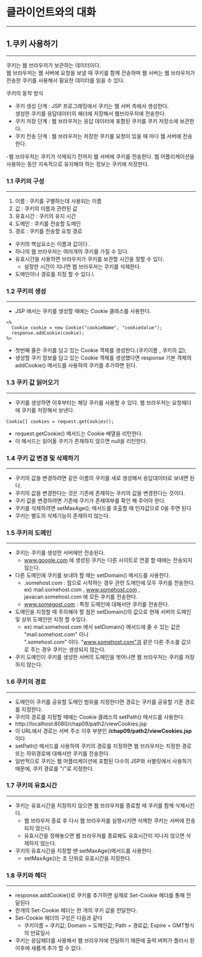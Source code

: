 # 클라이언트와의 대화

-----

## 1.쿠키 사용하기

----

쿠키는 웹 브라우저가 보관하는 데이터이다.   
웹 브라우저는 웹 서버에 요청을 보낼 때 쿠키를 함께 전송하며 웹 서버는 웹 브라우저가 전송한 쿠키를 사용해서 필요한 데이터를 읽을 수 있다.

쿠키의 동작 방식
* 쿠키 생성 단계 : JSP 프로그래밍에서 쿠키는 웹 서버 측에서 생성한다.   
생성한 쿠키를 응답데이터의 헤더에 저장해서 웹브라우저에 전송한다.
* 쿠키 저장 단계 : 웹 브라우저는 응답 데이터에 포함된 쿠키를 쿠키 저장소에 보관한다.
* 쿠키 전송 단계 : 웹 브라우저는 저장한 쿠키를 요청이 있을 때 마다 웹 서버에 전송한다.

-웹 브라우저는 쿠키가 삭제되기 전까지 웹 서버에 쿠키를 전송한다.
웹 어플리케이션을 사용하는 동안 지속적으로 유지해야 하는 정보는 쿠키에 저장한다.

### 1.1 쿠키의 구성

----
1. 이름 : 쿠키를 구별하는데 사용되는 이름   
2. 값 : 쿠키의 이름과 관련된 값   
3. 유효시간 : 쿠키의 유지 시간
4. 도메인 : 쿠키를 전송할 도메인
5. 경로 : 쿠키를 전송할 요청 경로

* 쿠키의 핵심요소는 이름과 값이다.
* 하나의 웹 브라우저는 여러개의 쿠키를 가질 수 있다.
* 유효시간을 사용하면 브라우저가 쿠키를 보관할 시간을 정할 수 있다.
  * 설정한 시간이 지나면 웹 브라우저는 쿠키를 삭제한다.
* 도메인이나 경로를 지정 할 수 있다.\

### 1.2 쿠키의 생성 

---
* JSP 에서는 쿠키를 생성할 때에는 Cookie 클래스를 사용한다.
``` 
<%   
  Cookie cookie = new Cookie("cookieName", "cookieValue");
  response.addCookie(cookie);
%> 
```
* 첫번째 줄은 쿠키를 담고 있는 Cookie 객체를 생성한다.(쿠키이름 , 쿠키의 값);
* 생성할 쿠키 정보를 담고 있는 Cookie 객체를 생성했다면 response 기본 객체의 addCookie()
메서드를 사용하여 쿠키를 추가하면 된다.

### 1.3 쿠키 값 읽어오기

---
* 쿠키를 생성하면 이후부터는 해당 쿠키를 사용할 수 있다.
웹 브라우저는 요청헤더에 쿠키를 저장해서 보낸다.
```
Cookie[] cookies = request.getCookies();
```
* request.getCookie() 메서드는 Cookie 배열을 리턴한다.
* 이 메서드는 읽어올 쿠키가 존재하지 않으면 null을 리턴한다.

### 1.4 쿠키 값 변경 및 삭제하기

---
* 쿠키의 값을 변경하려면 같은 이름의 쿠키를 새로 생성해서 응답데이터로 보내면 된다.
* 쿠키의 값을 변경한다는 것은 기존에 존재하는 쿠키의 값을 변경한다는 것이다.
* 쿠키 값을 변경하려면 기존에 쿠키가 존재여부를 확인 해 주어야 한다.
* 쿠키를 삭제하려면 setMaxAge(); 메서드를 호출할 때 인자값으로 0을 주면 된다
* 쿠키는 별도의 삭제기능이 존재하지 않는다.

### 1.5 쿠키의 도메인

---
* 쿠키는 쿠키를 생성한 서버에만 전송된다.
  - www.google.com 에 생성된 쿠키는 다른 사이트로 연결 할 때에는 전송되지 않는다.
* 다른 도메인에 쿠키를 보내야 할 때는 setDomain() 메서드를 사용한다.
  * .somehost.com : 점으로 시작하는 경우 관련 도메인에 모두 쿠키를 전송한다.   
   ex) mail.somehost.com , www.somehost.com , javacan.somehost.com 에 모든 쿠키를 전송한다.
  * www.somegost.com : 특정 도메인에 대해서만 쿠키를 전송한다.
* 도메인을 지정할 때 주의해야 할 점은 setDomain()의 값으로 현재 서버의 도메인 및 상위 도메인만 지정 할 수있다.
  * ex) mail.somehost.com 에서 setDomain() 메서드에 줄 수 있는 값은 "mail.somehost.com" 이나   
  ".somehost.com" 이다. "www.somehost.com"과 같은 다른 주소를 값으로 주는 경우 쿠키는 생성되지 않는다.
* 쿠키 도메인이 쿠키를 생성한 서버의 도메인을 벗어나면 웹 브라우저는 쿠키를 저장하지 않는다.

### 1.6 쿠키의 경로

---
* 도메인이 쿠키를 공유할 도메인 범위를 지정한다면 경로는 쿠키를 공유할 기준 경로를 지정한다.
* 쿠키의 경로를 지정할 때에는 Cookie 클래스의 setPath() 메서드를 사용한다.
* http://localhost:8080/chap09/path2/viewCookies.jsp
* 이 URL에서 경로는 서버 주소 이후 부분인 **/chap09/path2/viewCookies.jsp** 이다
* setPath() 메서드를 사용하여 쿠키의 경로를 지정하면 웹 브라우저는 지정한 경로 또는 하위경로에 대해서만
 쿠키를 전송한다.
* 일반적으로 쿠키는 웹 어플리케이션에 포함된 다수의 JSP와 서블릿에서 사용하기 때문에, 쿠키 경로를 "/"로 지정한다.

### 1.7 쿠키의 유효시간

---
* 쿠키는 유효시간을 지정하지 않으면 웹 브라우저를 종료할 때 쿠키를 함께 삭제시킨다.
  * 웹 브라우저 종료 후 다시 웹 브라우저를 실행시키면 삭제한 쿠키는 서버에 전송되지 않는다.
  * 유효시간을 정해놓으면 웹 브라우저를 종료해도 유효시간이 지나지 않으면 삭제하지 않는다.
* 쿠키의 유효시간을 지정할 땐 setMaxAge()메서드를 사용한다.
  * setMaxAge()는 초 단위로 유효시간을 지정한다.

### 1.8 쿠키와 헤더

---
* response.addCookie()로 쿠키를 추가하면 실제로 Set-Cookie 헤더를 통해 전달된다
* 한개의 Set-Cookie 헤더는 한 개의 쿠키 값을 전달한다.
* Set-Cookie 헤더의 구성은 다음과 같다
  * 쿠키이름 = 쿠키값; Domain = 도메인값; Path = 경로값; Expire = GMT형식의 만료일시
* 쿠키는 응답헤더를 사용해서 웹 브라우저에 전달하기 때문에 출력 버퍼가 플러시 된 이후에 새롭게
  추가 할 수 없다.



